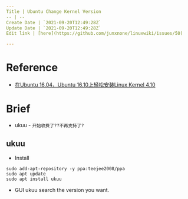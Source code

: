 ```yaml
---
Title | Ubuntu Change Kernel Version
-- | --
Create Date | `2021-09-20T12:49:28Z`
Update Date | `2021-09-20T12:49:28Z`
Edit link | [here](https://github.com/junxnone/linuxwiki/issues/50)

---
```

# Reference
- [在Ubuntu 16.04，Ubuntu 16.10上轻松安装Linux Kernel 4.10](https://www.linuxidc.com/Linux/2017-07/145838.htm)

# Brief
- ukuu - `开始收费了??不再支持了?`

## ukuu
- Install

```
sudo add-apt-repository -y ppa:teejee2008/ppa
sudo apt update
sudo apt install ukuu
```
- GUI ukuu 
search the version you want.

